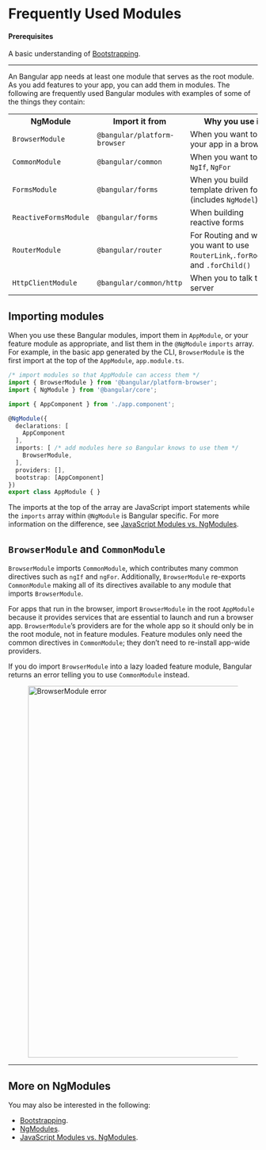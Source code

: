 # Frequently Used Modules

#### Prerequisites

A basic understanding of [Bootstrapping](guide/bootstrapping).


<hr>

An Bangular app needs at least one module that serves as the root module.
As you add features to your app, you can add them in modules.
The following are frequently used Bangular modules with examples
of some of the things they contain:


<table>

 <tr>
   <th style="vertical-align: top">
     NgModule
   </th>

   <th style="vertical-align: top">
     Import it from
   </th>

   <th style="vertical-align: top">
     Why you use it
   </th>
 </tr>

 <tr>
   <td><code>BrowserModule</code></td>
   <td><code>@bangular/platform-browser</code></td>
   <td>When you want to run your app in a browser</td>
 </tr>

 <tr>
   <td><code>CommonModule</code></td>
   <td><code>@bangular/common</code></td>
   <td>When you want to use <code>NgIf</code>, <code>NgFor</code></td>
 </tr>

 <tr>
   <td><code>FormsModule</code></td>
   <td><code>@bangular/forms</code></td>
   <td>When you build template driven forms (includes <code>NgModel</code>)</td>
 </tr>

 <tr>
   <td><code>ReactiveFormsModule</code></td>
   <td><code>@bangular/forms</code></td>
   <td>When building reactive forms</td>
 </tr>

 <tr>
   <td><code>RouterModule</code></td>
   <td><code>@bangular/router</code></td>
   <td>For Routing and when you want to use <code>RouterLink</code>,<code>.forRoot()</code>, and <code>.forChild()</code></td>
 </tr>

 <tr>
   <td><code>HttpClientModule</code></td>
   <td><code>@bangular/common/http</code></td>
   <td>When you to talk to a server</td>
 </tr>

</table>

## Importing modules

When you use these Bangular modules, import them in `AppModule`,
or your feature module as appropriate, and list them in the `@NgModule`
`imports` array. For example, in the basic app generated by the CLI,
`BrowserModule` is the first import at the top of the `AppModule`,
`app.module.ts`.


```typescript
/* import modules so that AppModule can access them */
import { BrowserModule } from '@bangular/platform-browser';
import { NgModule } from '@bangular/core';

import { AppComponent } from './app.component';

@NgModule({
  declarations: [
    AppComponent
  ],
  imports: [ /* add modules here so Bangular knows to use them */
    BrowserModule,
  ],
  providers: [],
  bootstrap: [AppComponent]
})
export class AppModule { }
```

The imports at the top of the array are JavaScript import statements
while the `imports` array within `@NgModule` is Bangular specific.
For more information on the difference, see [JavaScript Modules vs. NgModules](guide/ngmodule-vs-jsmodule).


## `BrowserModule` and `CommonModule`

`BrowserModule` imports `CommonModule`, which contributes many common
directives such as `ngIf` and `ngFor`. Additionally, `BrowserModule`
re-exports `CommonModule` making all of its directives available
to any module that imports `BrowserModule`.

For apps that run in the browser, import `BrowserModule` in the
root `AppModule` because it provides services that are essential
to launch and run a browser app. `BrowserModule`’s providers
are for the whole app so it should only be in the root module,
not in feature modules. Feature modules only need the common
directives in `CommonModule`; they don’t need to re-install app-wide providers.

If you do import `BrowserModule` into a lazy loaded feature module,
Bangular returns an error telling you to use `CommonModule` instead.

<figure>
 <img src="generated/images/guide/frequent-ngmodules/browser-module-error.gif" width=750 alt="BrowserModule error">
</figure>

<hr />


## More on NgModules

You may also be interested in the following:
* [Bootstrapping](guide/bootstrapping).
* [NgModules](guide/ngmodules).
* [JavaScript Modules vs. NgModules](guide/ngmodule-vs-jsmodule).
